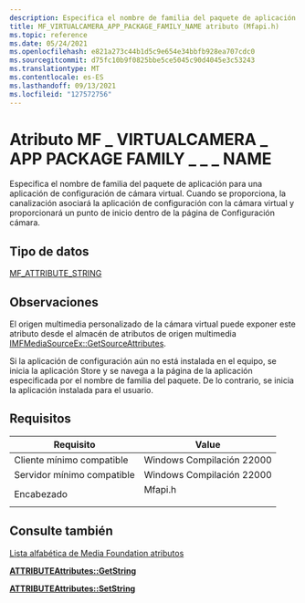 ```yaml
---
description: Especifica el nombre de familia del paquete de aplicación para una aplicación de configuración de cámara virtual.
title: MF_VIRTUALCAMERA_APP_PACKAGE_FAMILY_NAME atributo (Mfapi.h)
ms.topic: reference
ms.date: 05/24/2021
ms.openlocfilehash: e821a273c44b1d5c9e654e34bbfb928ea707cdc0
ms.sourcegitcommit: d75fc10b9f0825bbe5ce5045c90d4045e3c53243
ms.translationtype: MT
ms.contentlocale: es-ES
ms.lasthandoff: 09/13/2021
ms.locfileid: "127572756"
---
```

# <a name="mf_virtualcamera_app_package_family_name-attribute"></a>Atributo MF \_ VIRTUALCAMERA \_ APP PACKAGE FAMILY \_ \_ \_ NAME

Especifica el nombre de familia del paquete de aplicación para una aplicación de configuración de cámara virtual. Cuando se proporciona, la canalización asociará la aplicación de configuración con la cámara virtual y proporcionará un punto de inicio dentro de la página de Configuración cámara.

## <a name="data-type"></a>Tipo de datos

[MF_ATTRIBUTE_STRING](/windows/win32/api/mfobjects/ne-mfobjects-mf_attribute_type)

## <a name="remarks"></a>Observaciones

El origen multimedia personalizado de la cámara virtual puede exponer este atributo desde el almacén de atributos de origen multimedia [IMFMediaSourceEx::GetSourceAttributes](/windows/win32/api/mfvirtualcamera/nf-mfvirtualcamera-imfvirtualcamera-getmediasource).  

Si la aplicación de configuración aún no está instalada en el equipo, se inicia la aplicación Store y se navega a la página de la aplicación especificada por el nombre de familia del paquete. De lo contrario, se inicia la aplicación instalada para el usuario.


## <a name="requirements"></a>Requisitos



| Requisito | Value |
|-------------------------------------|------------------------------------------------------------------------------------|
| Cliente mínimo compatible<br/> | Windows Compilación 22000<br/>                          |
| Servidor mínimo compatible<br/> | Windows Compilación 22000<br/>                      |
| Encabezado<br/>                   | <dl> <dt>Mfapi.h</dt> </dl> |



## <a name="see-also"></a>Consulte también

<dl> <dt>

[Lista alfabética de Media Foundation atributos](alphabetical-list-of-media-foundation-attributes.md)
</dt> <dt>

[**ATTRIBUTEAttributes::GetString**](/windows/win32/api/mfobjects/nf-mfobjects-imfattributes-getstring)
</dt> <dt>

[**ATTRIBUTEAttributes::SetString**](/windows/win32/api/mfobjects/nf-mfobjects-imfattributes-setstring)
</dt> 
</dl>
 




